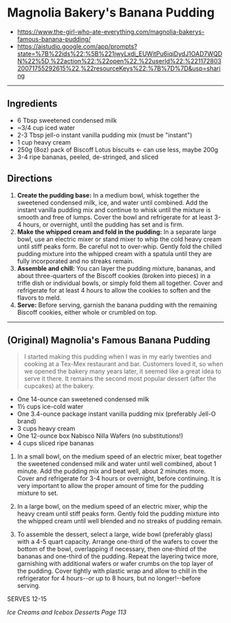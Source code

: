 # Magnolia Bakery's Banana Pudding

* https://www.the-girl-who-ate-everything.com/magnolia-bakerys-famous-banana-pudding/
* https://aistudio.google.com/app/prompts?state=%7B%22ids%22:%5B%221jwyLxdi_EUWitPu6iqiDydJ1OAD7WQDN%22%5D,%22action%22:%22open%22,%22userId%22:%22117280320071755292615%22,%22resourceKeys%22:%7B%7D%7D&usp=sharing

---

## Ingredients

* 6 Tbsp sweetened condensed milk
* ~3/4 cup iced water
* 2-3 Tbsp jell-o instant vanilla pudding mix (must be "instant")
* 1 cup heavy cream
* 250g (8oz) pack of Biscoff Lotus biscuits <- can use less, maybe 200g
* 3-4 ripe bananas, peeled, de-stringed, and sliced

## Directions

1. **Create the pudding base:**
   In a medium bowl, whisk together the sweetened condensed milk, ice, and water until combined.
   Add the instant vanilla pudding mix and continue to whisk until the mixture is smooth and free of lumps.
   Cover the bowl and refrigerate for at least 3-4 hours, or overnight, until the pudding has set and is firm.
2. **Make the whipped cream and fold in the pudding:**
   In a separate large bowl, use an electric mixer or stand mixer to whip the cold heavy cream until stiff peaks form.
   Be careful not to over-whip. Gently fold the chilled pudding mixture into the whipped cream with a spatula
   until they are fully incorporated and no streaks remain.
3. **Assemble and chill:**
   You can layer the pudding mixture, bananas, and about three-quarters of the Biscoff cookies (broken into pieces)
   in a trifle dish or individual bowls, or simply fold them all together.
   Cover and refrigerate for at least 4 hours to allow the cookies to soften and the flavors to meld.
4. **Serve:**
   Before serving, garnish the banana pudding with the remaining Biscoff cookies, either whole or crumbled on top.

---

## (Original) Magnolia's Famous Banana Pudding

> I started making this pudding when I was in my early twenties and cooking at a Tex-Mex restaurant and bar.
> Customers loved it, so when we opened the bakery many years later, it seemed like a great idea to serve it there.
> It remains the second most popular dessert (after the cupcakes) at the bakery.

* One 14-ounce can sweetened condensed milk
* 1½ cups ice-cold water
* One 3.4-ounce package instant vanilla pudding mix (preferably Jell-O brand)
* 3 cups heavy cream
* One 12-ounce box Nabisco Nilla Wafers (no substitutions!)
* 4 cups sliced ripe bananas

1. In a small bowl, on the medium speed of an electric mixer,
   beat together the sweetened condensed milk and water until well combined, about 1 minute.
   Add the pudding mix and beat well, about 2 minutes more.
   Cover and refrigerate for 3-4 hours or overnight, before continuing.
   It is very important to allow the proper amount of time for the pudding mixture to set.

2. In a large bowl, on the medium speed of an electric mixer, whip the heavy cream until stiff peaks form.
   Gently fold the pudding mixture into the whipped cream until well blended and no streaks of pudding remain.

3. To assemble the dessert, select a large, wide bowl (preferably glass) with a 4-5 quart capacity.
   Arrange one-third of the wafers to cover the bottom of the bowl, overlapping if necessary,
   then one-third of the bananas and one-third of the pudding.
   Repeat the layering twice more, garnishing with additional wafers or wafer crumbs on the top layer of the pudding.
   Cover tightly with plastic wrap and allow to chill in the refrigerator for 4 hours--or up to 8 hours,
   but no longer!--before serving.

SERVES 12-15

*Ice Creams and Icebox Desserts*
*Page 113*